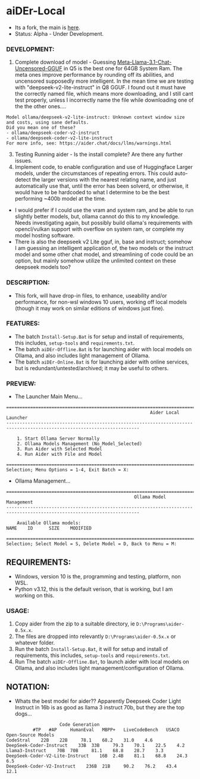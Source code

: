 # aiDEr-Local
- Its a fork, the main is [here](https://aider.chat/).
- Status: Alpha - Under Development.

### DEVELOPMENT:
1. Complete download of model - Guessing [Meta-Llama-3.1-Chat-Uncensored-GGUF](https://huggingface.co/mradermacher/Meta-Llama-3.1-Chat-Uncensored-GGUF) in Q5 is the best one for 64GB System Ram. The meta ones improve performance by rounding off its abilities, and uncensored supposedly more intelligent. In the mean time we are testing with "deepseek-v2-lite-instruct" in Q8 GGUF. I found out it must have the correctly named file, which means more downloading, and I still cant test properly, unless I incorrectly name the file while downloading one of the the other ones....
```
Model ollama/deepseek-v2-lite-instruct: Unknown context window size and costs, using sane defaults.
Did you mean one of these?
- ollama/deepseek-coder-v2-instruct
- ollama/deepseek-coder-v2-lite-instruct
For more info, see: https://aider.chat/docs/llms/warnings.html
```
3. Testing Running aider - Is the install complete? Are there any further issues.
4. Implement code, to enable configuration and use of Huggingface Larger models, under the circumstances of repeating errors. This could auto-detect the larger versions with the nearest relating name, and just automatically use that, until the error has been solverd, or otherwise, it would have to be hardcoded to what I determine to be the best performing ~400b model at the time.
- I would prefer if I could use the vram and system ram, and be able to run slightly better models, but, ollama cannot do this to my knowledge. Needs investigating again, but possibly build ollama's requirements with opencl/vulkan support with overflow on system ram, or complete my model hosting software. 
-  There is also the deepseek v2 Lite gguf, in, base and instruct; somehow I am guessing an intelligent application of, the two models or the instruct model and some other chat model, and streamlining of code could be an option, but mainly somehow utilize the unlimited context on these deepseek models too?

### DESCRIPTION:
- This fork, will have drop-in files, to enhance, useability and/or performance, for non-wsl windows 10 users, working off local models (though it may work on similar editions of windows just fine).

### FEATURES:
- The batch `Install-Setup.Bat` is for setup and install of requirements, this includes, `setup-tools` and `requirements.txt`.
- The batch `aiDEr-Offline.Bat` is for launching aider with local models on Ollama, and also includes light management of Ollama.
- The batch `aiDEr-Online.Bat` is for launching aider with online services, but is redundant/untested/archived; it may be useful to others.

### PREVIEW:
- The Launcher Main Menu...
```
========================================================================================================================
                                                      Aider Local Launcher
------------------------------------------------------------------------------------------------------------------------

    1. Start Ollama Server Normally
    2. Ollama Models Management (No_Model_Selected)
    3. Run Aider with Selected Model
    4. Run Aider with File and Model

========================================================================================================================
Selection; Menu Options = 1-4, Exit Batch = X:

```
- Ollama Management...
```
========================================================================================================================
                                                Ollama Model Management
------------------------------------------------------------------------------------------------------------------------

    Available Ollama models:
NAME    ID      SIZE    MODIFIED

========================================================================================================================
Selection; Select Model = S, Delete Model = D, Back to Menu = M:
```

## REQUIREMENTS:
- Windows, version 10 is the, programming and testing, platform, non WSL.
- Python v3.12, this is the default verison, that is working, but I am working on this.
 

### USAGE:
1. Copy aider from the zip to a suitable directory, ie `D:\Programs\aider-0.5x.x`.
2. The files are dropped into relevantly `D:\Programs\aider-0.5x.x` or whatever folder. 
3. Run the batch `Install-Setup.Bat`, it will for setup and install of requirements, this includes, `setup-tools` and `requirements.txt`.
4. Run The batch `aiDEr-Offline.Bat`, to launch aider with local models on Ollama, and also includes light management/configuration of Ollama.

## NOTATION:
- Whats the best model for aider?? Apparently Deepseek Coder Light Instruct in 16b is as good as llama 3 instruct 70b, but they are the top dogs...
```
                    Code Generation
          #TP 	#AP 	HumanEval 	MBPP+ 	LiveCodeBench 	USACO			
Open-Source Models 						
CodeStral    22B 	22B 	78.1 	68.2 	31.0 	4.6
DeepSeek-Coder-Instruct    33B 	33B 	79.3 	70.1 	22.5 	4.2
Llama3-Instruct    70B 	70B 	81.1 	68.8 	28.7 	3.3
DeepSeek-Coder-V2-Lite-Instruct    16B 	2.4B 	81.1 	68.8 	24.3 	6.5
DeepSeek-Coder-V2-Instruct    236B 	21B 	90.2 	76.2 	43.4 	12.1
```
